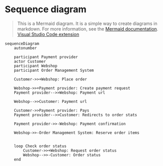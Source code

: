 # Sequence diagram

> This is a Mermaid diagram. It is a simple way to create diagrams in markdown.
> For more information, see the [Mermaid documentation](https://mermaid.js.org/syntax/sequenceDiagram.html).
> [Visual Studio Code extension](https://marketplace.visualstudio.com/items?itemName=shd101wyy.markdown-preview-enhanced)

```mermaid
sequenceDiagram
    autonumber

    participant Payment provider
    actor Customer
    participant Webshop
    participant Order Management System

    Customer->>+Webshop: Place order

    Webshop->>+Payment provider: Create payment request
    Payment provider-->>Webshop: Payment url

    Webshop-->>Customer: Payment url

    Customer->>Payment provider: Pays
    Payment provider-->>Customer: Redirects to order stats
    
    Payment provider->>-Webshop: Payment confirmation

    Webshop->>-Order Management System: Reserve order items


    loop Check order status
        Customer->>+Webshop: Request order status
        Webshop-->>-Customer: Order status
    end
```
